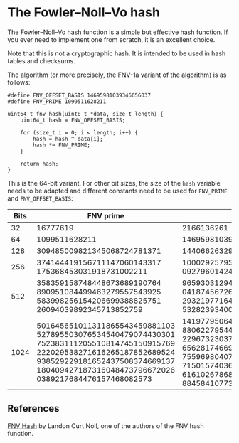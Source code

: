 # The Fowler–Noll–Vo hash

The Fowler–Noll–Vo hash function is a simple but effective hash function. If you ever need to implement one from scratch, it is an excellent choice.

Note that this is not a cryptographic hash. It is intended to be used in hash tables and checksums.

The algorithm (or more precisely, the FNV-1a variant of the algorithm) is as follows:
```
#define FNV_OFFSET_BASIS 14695981039346656037
#define FNV_PRIME 1099511628211

uint64_t fnv_hash(uint8_t *data, size_t length) {
	uint64_t hash = FNV_OFFSET_BASIS;

	for (size_t i = 0; i < length; i++) {
		hash = hash ^ data[i];
		hash *= FNV_PRIME;
	}

	return hash;
}
```

This is the 64-bit variant. For other bit sizes, the size of the `hash` variable needs to be adapted and different constants need to be used for `FNV_PRIME` and `FNV_OFFSET_BASIS`:

| Bits         | FNV prime                                                                                                                                                                                                           | FNV offset basis                                                                                                                                                                                                                                                                                              |
|--------------|---------------------------------------------------------------------------------------------------------------------------------------------------------------------------------------------------------------------|--------------------------------------------------------------------------------------------------------------------------------------------------------------------------------------------------------------------------------------------------------------------------------------------------------|
| 32           | 16777619                                                                                                                                                                                                            | 2166136261                                                                                                                                                                                                                                                                                             |
| 64           | 1099511628211                                                                                                                                                                                                       | 14695981039346656037                                                                                                                                                                                                                                                                                   |
| 128          | 309485009821345068724781371                                                                                                                                                                                         | 144066263297769815596495629667062367629                                                                                                                                                                                                                                                                |
| 256          | 374144419156711147060143317 175368453031918731002211                                                                                                                                                                | 100029257958052580907070968620625704837 092796014241193945225284501741471925557                                                                                                                                                                                                                        |
| 512          | 358359158748448673689190764 890951084499463279557543925 583998256154206699388825751 26094039892345713852759                                                                                                         | 965930312949666949800943540071631046609 041874567263789610837432943446265799458 293219771643844981305189220653980578449 5328239340083876191928701583869517785                                                                                                                                          |
| 1024         | 501645651011311865543459881103 527895503076534540479074430301 752383111205510814745150915769 222029538271616265187852689524 938529229181652437508374669137 180409427187316048473796672026 0389217684476157468082573 | 14197795064947621068722070641403218320 88062279544193396087847491461758272325 22967323037177221508640965212023555493 65628174669108571814760471015076148029 75596980407732015769245856300321530495 71501574036444603635505054127112859663 61610267868082893823963790439336411086 884584107735010676915 |


## References

[FNV Hash](http://www.isthe.com/chongo/tech/comp/fnv) by Landon Curt Noll, one of the authors of the FNV hash function.

